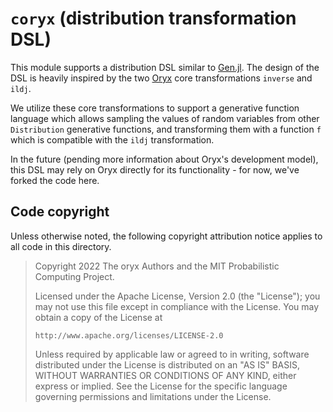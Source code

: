 # `coryx` (distribution transformation DSL)

This module supports a distribution DSL similar to [Gen.jl][gen_dist]. The design of the DSL is heavily inspired by the two [Oryx][oryx] core transformations `inverse` and `ildj`.

We utilize these core transformations to support a generative function language which allows sampling the values of random variables from other `Distribution` generative functions, and transforming them with a function `f` which is compatible with the `ildj` transformation.

In the future (pending more information about Oryx's development model), this DSL may rely on Oryx directly for its functionality - for now, we've forked the code here.

## Code copyright

Unless otherwise noted, the following copyright attribution notice applies to all code in this directory.

> Copyright 2022 The oryx Authors and the MIT Probabilistic Computing Project.
>
> Licensed under the Apache License, Version 2.0 (the "License");
> you may not use this file except in compliance with the License.
> You may obtain a copy of the License at
>
>     http://www.apache.org/licenses/LICENSE-2.0
>
> Unless required by applicable law or agreed to in writing, software
> distributed under the License is distributed on an "AS IS" BASIS,
> WITHOUT WARRANTIES OR CONDITIONS OF ANY KIND, either express or implied.
> See the License for the specific language governing permissions and
> limitations under the License.

[gen_dist]: https://www.gen.dev/docs/stable/ref/distributions/#dist_dsl-1
[oryx]: https://github.com/jax-ml/oryx
